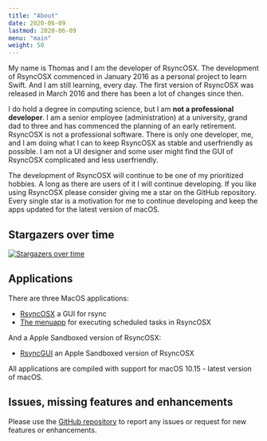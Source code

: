 ```yaml
---
title: "About"
date: 2020-06-09
lastmod: 2020-06-09
menu: "main"
weight: 50
---
```

My name is Thomas and I am the developer of RsyncOSX. The development of RsyncOSX commenced in January 2016 as a personal project to learn Swift. And I am still learning, every day. The first version of RsyncOSX was released in March 2016 and there has been a lot of changes since then.

I do hold a degree in computing science, but I am **not a professional developer**. I am a senior employee (administration) at a university, grand dad to three and has commenced the planning of an early retirement. RsyncOSX is not a professional software. There is only one developer, me, and I am doing what I can to keep RsyncOSX as stable and userfriendly as possible. I am not a UI designer and some user might find the GUI of RsyncOSX complicated and less userfriendly.

The development of RsyncOSX will continue to be one of my prioritized hobbies. A long as there are users of it I will continue developing.  If you like using RsyncOSX please consider giving me a star on the GitHub repository. Every single star is a motivation for me to continue developing and keep the apps updated for the latest version of macOS.

## Stargazers over time

[![Stargazers over time](https://starchart.cc/rsyncOSX/RsyncOSX.svg)](https://starchart.cc/rsyncOSX/RsyncOSX)

## Applications

There are three MacOS applications:

- [RsyncOSX](https://github.com/rsyncOSX/RsyncOSX) a GUI for rsync
- [The menuapp](https://github.com/rsyncOSX/RsyncOSXsched) for executing scheduled tasks in RsyncOSX

And a Apple Sandboxed version of RsyncOSX:

- [RsyncGUI](https://github.com/rsyncOSX/RsyncGUI) an Apple Sandboxed version of RsyncOSX

All applications are compiled with support for macOS 10.15 - latest version of macOS.

## Issues, missing features and enhancements

Please use the [GitHub repository](https://github.com/rsyncOSX/RsyncOSX) to report any issues or request for new features or enhancements.
